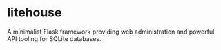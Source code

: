 # litehouse
A minimalist Flask framework providing web administration and powerful API tooling for SQLite databases.
